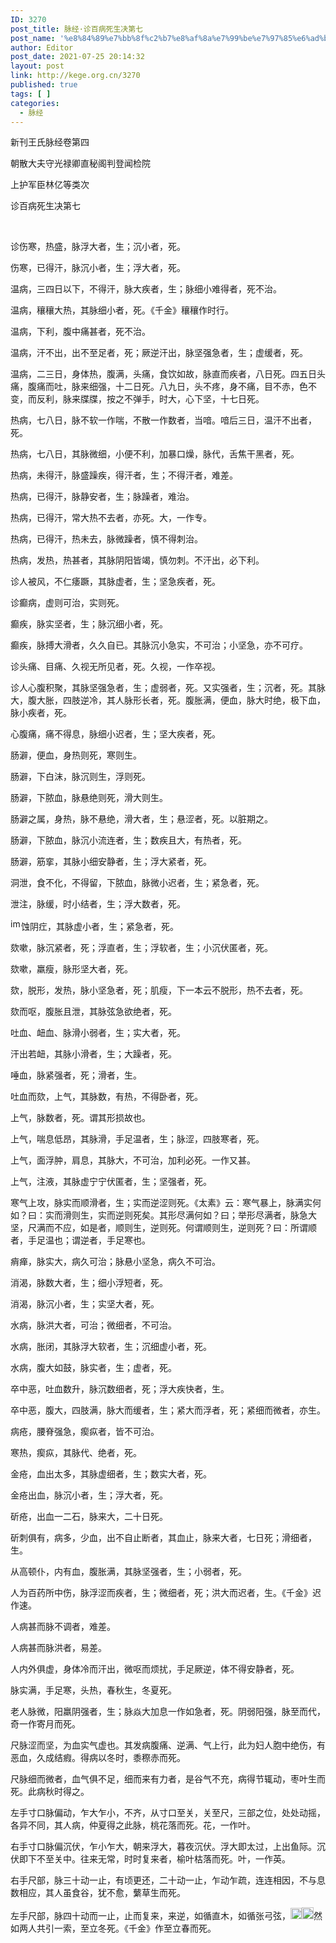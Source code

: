 ```yaml
---
ID: 3270
post_title: 脉经·诊百病死生决第七
post_name: '%e8%84%89%e7%bb%8f%c2%b7%e8%af%8a%e7%99%be%e7%97%85%e6%ad%bb%e7%94%9f%e5%86%b3%e7%ac%ac%e4%b8%83'
author: Editor
post_date: 2021-07-25 20:14:32
layout: post
link: http://kege.org.cn/3270
published: true
tags: [ ]
categories:
  - 脉经
---
```

新刊王氏脉经卷第四

朝散大夫守光禄卿直秘阁判登闻检院

上护军臣林亿等类次

诊百病死生决第七

&nbsp;
<p class="content">诊伤寒，热盛，脉浮大者，生；沉小者，死。</p>
<p class="content">伤寒，已得汗，脉沉小者，生；浮大者，死。</p>
<p class="content">温病，三四日以下，不得汗，脉大疾者，生；脉细小难得者，死不治。</p>
<p class="content">温病，穰穰大热，其脉细小者，死。<span class="emphasis_small">《千金》穰穰作时行。</span></p>
<p class="content">温病，下利，腹中痛甚者，死不治。</p>
<p class="content">温病，汗不出，出不至足者，死；厥逆汗出，脉坚强急者，生；虚缓者，死。</p>
<p class="content">温病，二三日，身体热，腹满，头痛，食饮如故，脉直而疾者，八日死。四五日头痛，腹痛而吐，脉来细强，十二日死。八九日，头不疼，身不痛，目不赤，色不变，而反利，脉来牒牒，按之不弹手，时大，心下坚，十七日死。</p>
<p class="content">热病，七八日，脉不软<span class="emphasis_small">一作喘，</span>不散<span class="emphasis_small">一作数</span>者，当喑。喑后三日，温汗不出者，死。</p>
<p class="content">热病，七八日，其脉微细，小便不利，加暴口燥，脉代，舌焦干黑者，死。</p>
<p class="content">热病，未得汗，脉盛躁疾，得汗者，生；不得汗者，难差。</p>
<p class="content">热病，已得汗，脉静安者，生；脉躁者，难治。</p>
<p class="content">热病，已得汗，常大热不去者，亦死。<span class="emphasis_small">大，一作专。</span></p>
<p class="content">热病，已得汗，热未去，脉微躁者，慎不得刺治。</p>
<p class="content">热病，发热，热甚者，其脉阴阳皆竭，慎勿刺。不汗出，必下利。</p>
<p class="content">诊人被风，不仁痿蹶，其脉虚者，生；坚急疾者，死。</p>
<p class="content">诊癫病，虚则可治，实则死。</p>
<p class="content">癫疾，脉实坚者，生；脉沉细小者，死。</p>
<p class="content">癫疾，脉搏大滑者，久久自已。其脉沉小急实，不可治；小坚急，亦不可疗。</p>
<p class="content">诊头痛、目痛、久视无所见者，死。<span class="emphasis_small">久视，一作卒视。</span></p>
<p class="content">诊人心腹积聚，其脉坚强急者，生；虚弱者，死。又实强者，生；沉者，死。其脉大，腹大胀，四肢逆冷，其人脉形长者，死。腹胀满，便血，脉大时绝，极下血，脉小疾者，死。</p>
<p class="content">心腹痛，痛不得息，脉细小迟者，生；坚大疾者，死。</p>
<p class="content">肠澼，便血，身热则死，寒则生。</p>
<p class="content">肠澼，下白沫，脉沉则生，浮则死。</p>
<p class="content">肠澼，下脓血，脉悬绝则死，滑大则生。</p>
<p class="content">肠澼之属，身热，脉不悬绝，滑大者，生；悬涩者，死。以脏期之。</p>
<p class="content">肠澼，下脓血，脉沉小流连者，生；数疾且大，有热者，死。</p>
<p class="content">肠澼，筋挛，其脉小细安静者，生；浮大紧者，死。</p>
<p class="content">洞泄，食不化，不得留，下脓血，脉微小迟者，生；紧急者，死。</p>
<p class="content">泄注，脉缓，时小结者，生；浮大数者，死。</p>
<p class="content"><img class="picture_character" src="https://rwzyzs.pmphai.com/epub/5cd2470a7d1edc32c10d4456/OEBPS/images/txt004_2.png" alt="img" width="17" height="18" />蚀阴疘，其脉虚小者，生；紧急者，死。</p>
<p class="content">欬嗽，脉沉紧者，死；浮直者，生；浮软者，生；小沉伏匿者，死。</p>
<p class="content">欬嗽，羸瘦，脉形坚大者，死。</p>
<p class="content">欬，脱形，发热，脉小坚急者，死；肌瘦，下<span class="emphasis_small">一本云不</span>脱形，热不去者，死。</p>
<p class="content">欬而呕，腹胀且泄，其脉弦急欲绝者，死。</p>
<p class="content">吐血、衄血、脉滑小弱者，生；实大者，死。</p>
<p class="content">汗出若衄，其脉小滑者，生；大躁者，死。</p>
<p class="content">唾血，脉紧强者，死；滑者，生。</p>
<p class="content">吐血而欬，上气，其脉数，有热，不得卧者，死。</p>
<p class="content">上气，脉数者，死。谓其形损故也。</p>
<p class="content">上气，喘息低昂，其脉滑，手足温者，生；脉涩，四肢寒者，死。</p>
<p class="content">上气，面浮肿，肩息，其脉大，不可治，加利必死。<span class="emphasis_small">一作又甚。</span></p>
<p class="content">上气，注液，其脉虚宁宁伏匿者，生；坚强者，死。</p>
<p class="content">寒气上攻，脉实而顺滑者，生；实而逆涩则死。<span class="emphasis_small">《太素》云：寒气暴上，脉满实何如？曰：实而滑则生，实而逆则死矣。其形尽满何如？曰；举形尽满者，脉急大坚，尺满而不应，如是者，顺则生，逆则死。何谓顺则生，逆则死？曰：所谓顺者，手足温也；谓逆者，手足寒也。</span></p>
<p class="content">痟瘅，脉实大，病久可治；脉悬小坚急，病久不可治。</p>
<p class="content">消渴，脉数大者，生；细小浮短者，死。</p>
<p class="content">消渴，脉沉小者，生；实坚大者，死。</p>
<p class="content">水病，脉洪大者，可治；微细者，不可治。</p>
<p class="content">水病，胀闭，其脉浮大软者，生；沉细虚小者，死。</p>
<p class="content">水病，腹大如鼓，脉实者，生；虚者，死。</p>
<p class="content">卒中恶，吐血数升，脉沉数细者，死；浮大疾快者，生。</p>
<p class="content">卒中恶，腹大，四肢满，脉大而缓者，生；紧大而浮者，死；紧细而微者，亦生。</p>
<p class="content">病疮，腰脊强急，瘈疭者，皆不可治。</p>
<p class="content">寒热，瘈疭，其脉代、绝者，死。</p>
<p class="content">金疮，血出太多，其脉虚细者，生；数实大者，死。</p>
<p class="content">金疮出血，脉沉小者，生；浮大者，死。</p>
<p class="content">斫疮，出血一二石，脉来大，二十日死。</p>
<p class="content">斫刺俱有，病多，少血，出不自止断者，其血止，脉来大者，七日死；滑细者，生。</p>
<p class="content">从高顿仆，内有血，腹胀满，其脉坚强者，生；小弱者，死。</p>
<p class="content">人为百药所中伤，脉浮涩而疾者，生；微细者，死；洪大而迟者，生。<span class="emphasis_small">《千金》迟作速。</span></p>
<p class="content">人病甚而脉不调者，难差。</p>
<p class="content">人病甚而脉洪者，易差。</p>
<p class="content">人内外俱虚，身体冷而汗出，微呕而烦扰，手足厥逆，体不得安静者，死。</p>
<p class="content">脉实满，手足寒，头热，春秋生，冬夏死。</p>
<p class="content">老人脉微，阳羸阴强者，生；脉焱大加息<span class="emphasis_small">一作如急</span>者，死。阴弱阳强，脉至而代，奇<span class="emphasis_small">一作寄</span>月而死。</p>
<p class="content">尺脉涩而坚，为血实气虚也。其发病腹痛、逆满、气上行，此为妇人胞中绝伤，有恶血，久成结瘕。得病以冬时，黍穄赤而死。</p>
<p class="content">尺脉细而微者，血气俱不足，细而来有力者，是谷气不充，病得节辄动，枣叶生而死。此病秋时得之。</p>
<p class="content">左手寸口脉偏动，乍大乍小，不齐，从寸口至关，关至尺，三部之位，处处动摇，各异不同，其人病，仲夏得之此脉，桃花落而死。<span class="emphasis_small">花，一作叶。</span></p>
<p class="content">右手寸口脉偏沉伏，乍小乍大，朝来浮大，暮夜沉伏。浮大即太过，上出鱼际。沉伏即下不至关中。往来无常，时时复来者，榆叶枯落而死。<span class="emphasis_small">叶，一作英。</span></p>
<p class="content">右手尺部，脉三十动一止，有顷更还，二十动一止，乍动乍疏，连连相因，不与息数相应，其人虽食谷，犹不愈，蘩草生而死。</p>
左手尺部，脉四十动而一止，止而复来，来逆，如循直木，如循张弓弦，<img class="picture_character" src="https://rwzyzs.pmphai.com/epub/5cd2470a7d1edc32c10d4456/OEBPS/images/txt004_3.png" alt="img" width="18" height="18" /><img class="picture_character" src="https://rwzyzs.pmphai.com/epub/5cd2470a7d1edc32c10d4456/OEBPS/images/txt004_4.png" alt="img" width="19" height="19" />然如两人共引一索，至立冬死。<span class="emphasis_small">《千金》作至立春而死。</span>